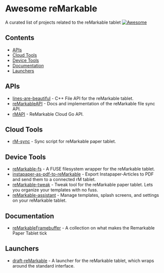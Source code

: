 # Awesome reMarkable
A curated list of projects related to the reMarkable tablet [![Awesome](https://cdn.rawgit.com/sindresorhus/awesome/d7305f38d29fed78fa85652e3a63e154dd8e8829/media/badge.svg)](https://github.com/sindresorhus/awesome)

## Contents

- [APIs](#apis)
- [Cloud Tools](#cloud-tools)
- [Device Tools](#device-tools)
- [Documentation](#documentation)
- [Launchers](#launchers)

## APIs

- [lines-are-beautiful](https://github.com/ax3l/lines-are-beautiful) - C++ File API for the reMarkable tablet.
- [reMarkableAPI](https://github.com/splitbrain/ReMarkableAPI) - Docs and implementation of the reMarkable file sync API.
- [rMAPI](https://github.com/juruen/rmapi) - ReMarkable Cloud Go API.

## Cloud Tools
- [rM-sync](https://github.com/simonschllng/rm-sync) - Sync script for reMarkable paper tablet.

## Device Tools
- [reMarkable-fs](https://github.com/nick8325/remarkable-fs) - A FUSE filesystem wrapper for the reMarkable tablet.
- [instapaper-as-pdf-to-reMarkable](https://github.com/fabianmu/instapaper-as-pdf-to-remarkable) - Export Instapaper-Articles to PDF and send them to a connected rM tablet.
- [reMarkable-tweak](https://github.com/morngrar/remarkable-tweak) - Tweak tool for the reMarkable paper tablet. Lets you organize your templates with no fuss.
- [reMarkable-assistant](https://github.com/richeymichael/remarkable-assistant) - Manage templates, splash screens, and settings on your reMarkable tablet.

## Documentation
- [reMarkableFramebuffer](https://github.com/canselcik/RemarkableFramebuffer) - A collection on what makes the Remarkable Paper Tablet tick

## Launchers
- [draft-reMarkable](https://github.com/dixonary/draft-reMarkable) - A launcher for the reMarkable tablet, which wraps around the standard interface.
